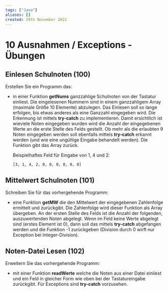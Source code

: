 ```yaml
---
tags: ["Java"]
aliases: []
created: 29th November 2022
---
```


# 10 Ausnahmen / Exceptions - Übungen

## Einlesen Schulnoten (100)

Erstellen Sie ein Programm das:

- in einer Funktion **getNums** ganzzahlige Schulnoten von der Tastatur einliest. Die eingelesenen Nummern sind in einem ganzzahligem Array (maximale Größe 10 Elemente) abzulegen. Das Einlesen soll so lange erfolgen, bis etwas anderes als eine Ganzzahl eingegeben wird. Die Erkennung ist mittels **try-catch** zu implementieren. Damit ersichtlich ist wieviele Noten eingegeben wurden wird die Anzahl der eingegebenen Werte an die erste Stelle des Felds gestellt. Ob mehr als die erlaubten 9 Noten eingegeben werden soll ebenfalls mittels **try-catch** erkannt werden (und wie eine ungültige Eingabe behandelt werden). Die Funktion gibt das Array zurück.

  Beispielhaftes Feld für Eingabe von 1, 4 und 2:

  ```
  [3, 1, 4, 2, 0, 0, 0, 0, 0, 0]
  ```

## Mittelwert Schulnoten (101)

Schreiben Sie für das vorhergehende Programm:

- eine Funktion **getMW** die den Mittelwert der eingegebenen Zahlenfolge ermittelt und zurückgibt. Die Zahlenfolge wird dieser Funktion als Array übergeben. An der ersten Stelle des Felds ist die Anzahl der folgenden, auszuwertenden Noten abgelegt. Wenn im Feld keine Werte abgelegt sind (erstes Element ist 0), dann soll das mittels **try-catch** abgefangen werden und die Funktion -1 zurückgeben (Division durch 0 wirft nur Exception bei Integer-Division).

## Noten-Datei Lesen (102)

Erweitern Sie das vorhergehende Programm:

- mit einer Funktion **readWerte** welche die Noten aus einer Datei einliest und ein Feld in gleicher Form wie oben bei der Tastatureingabe zurückgibt. Für Exceptions sind **try-catch** vorzusehen.